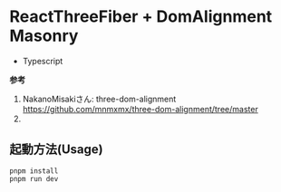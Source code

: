 # ReactThreeFiber + DomAlignment Masonry

- Typescript

**参考**
1. NakanoMisakiさん: three-dom-alignment
https://github.com/mnmxmx/three-dom-alignment/tree/master
2. 

## 起動方法(Usage)
```
pnpm install
pnpm run dev
```

